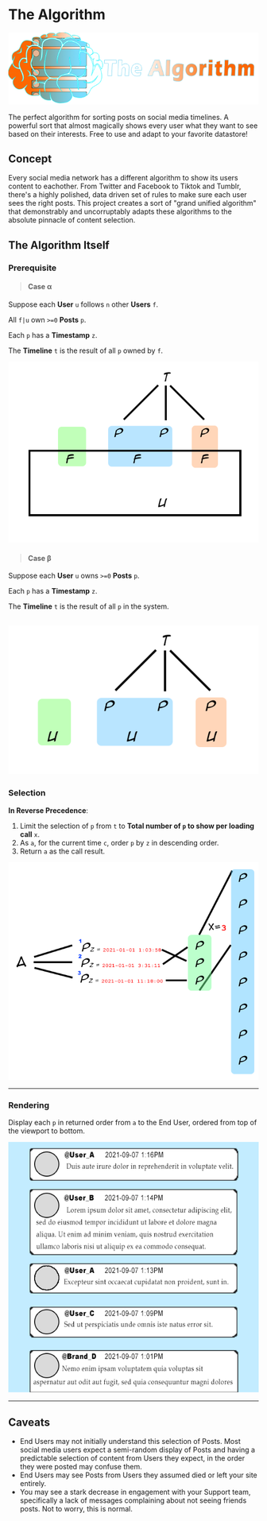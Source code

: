 # The Algorithm
![The Algorithm](/img/logo.png?raw=true)

The perfect algorithm for sorting posts on social media timelines. A powerful sort that almost magically shows every user what they want to see based on their interests. Free to use and adapt to your favorite datastore!

## Concept
Every social media network has a different algorithm to show its users content to eachother. From Twitter and Facebook to Tiktok and Tumblr, there's a highly polished, data driven set of rules to make sure each user sees the right posts. This project creates a sort of "grand unified algorithm" that demonstrably and uncorruptably adapts these algorithms to the absolute pinnacle of content selection.

## The Algorithm Itself

### Prerequisite
> #### Case α
Suppose each **User** `u` follows `n` other **Users** `f`.

All `f|u` own `>=0` **Posts** `p`.

Each `p` has a **Timestamp** `z`.

The **Timeline** `t` is the result of all `p` owned by `f`.

![Case Alpha](/img/case_alpha.png?raw=true)

> #### Case β
Suppose each **User** `u` owns `>=0` **Posts** `p`.

Each `p` has a **Timestamp** `z`.

The **Timeline** `t` is the result of all `p` in the system.

![Case Beta](/img/case_beta.png?raw=true)
-----

### Selection
**In Reverse Precedence**:

1. Limit the selection of `p` from `t` to **Total number of `p` to show per loading call** `x`.
2. As `a`, for the current time `c`, order `p` by `z` in descending order.
3. Return `a` as the call result.

![Selection](/img/selection.png?raw=true)

-----

### Rendering
Display each `p` in returned order from `a` to the End User, ordered from top of the viewport to bottom.

![Timeline](/img/timeline.png?raw=true)

-----

## Caveats
- End Users may not initially understand this selection of Posts. Most social media users expect a semi-random display of Posts and having a predictable selection of content from Users they expect, in the order they were posted may confuse them.
- End Users may see Posts from Users they assumed died or left your site entirely.
- You may see a stark decrease in engagement with your Support team, specifically a lack of messages complaining about not seeing friends posts. Not to worry, this is normal.
